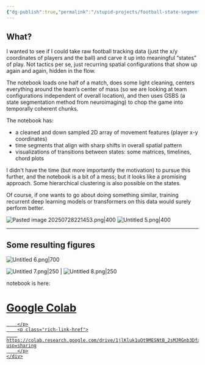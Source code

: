 ```yaml
---
{"dg-publish":true,"permalink":"/stupid-projects/football-state-segmentation/"}
---
```



## What?

I wanted to see if I could take raw football tracking data (just the x/y coordinates of players and the ball) and carve it up into meaningful “states” of play. Not tactics per se, just recurring spatial configurations that show up again and again, hidden in the flow.

The notebook loads one half of a match, does some light cleaning, centers everything around the team’s center of mass (so we are looking at team configurations independent of overall location), and then uses GSBS (a state segmentation method from neuroimaging) to chop the game into temporally coherent chunks.

The notebook has:
- a cleaned and down sampled 2D array of movement features (player x-y coordinates)
- time segments that align with sharp shifts in overall spatial pattern
- visualizations of transitions between states: some matrices, timelines, chord plots

I didn't have the time (but more importantly the motivation) to pursue this further, and the notebook is a bit of a mess; but it looks like a promising approach. Some hierarchical clustering is also possible on the states.

Of course, if one wants to go about doing something similar, training recurrent deep learning models or transformers on this data would surely perform better.

![Pasted image 20250728221453.png|400](/img/user/Pasted%20image%2020250728221453.png)
![Untitled 5.png|400](/img/user/Untitled%205.png)

---  
## Some resulting figures

![Untitled 6.png|700](/img/user/Untitled%206.png)

![Untitled 7.png|250](/img/user/Untitled%207.png) | ![Untitled 8.png|250](/img/user/Untitled%208.png)

notebook is here:
<div class="rich-link-card-container"><a class="rich-link-card" href="https://colab.research.google.com/drive/1jlKluk1uOt9MESNtB_2sMJRGnb3DfatH?usp=sharing" target="_blank">
	<div class="rich-link-image-container">
		<div class="rich-link-image" style="background-image: url('https://colab.research.google.com/img/colab_favicon_256px.png')">
	</div>
	</div>
	<div class="rich-link-card-text">
		<h1 class="rich-link-card-title">Google Colab</h1>
		<p class="rich-link-card-description">
		
		</p>
		<p class="rich-link-href">
		https://colab.research.google.com/drive/1jlKluk1uOt9MESNtB_2sMJRGnb3DfatH?usp=sharing
		</p>
	</div>
</a></div>



